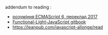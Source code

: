 addendum to reading :

- [розуміння ECMAScript 6, переклад 2017](https://understandinges6.denysdovhan.com/) 
- [Functional-Light-JavaScript gitbook](https://github.com/getify/Functional-Light-JS) 
- https://leanpub.com/javascript-allonge/read

